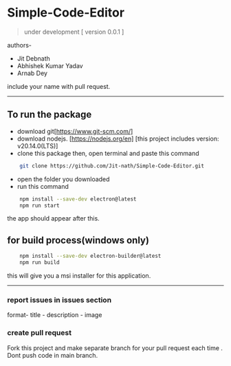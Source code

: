 # Simple-Code-Editor

> under development [ version 0.0.1 ]

authors-

* Jit Debnath
* Abhishek Kumar Yadav
* Arnab Dey

include your name with pull request.

---

## To run the package

* download git[https://www.git-scm.com/]
* download nodejs. [https://nodejs.org/en] [this project includes version: v20.14.0(LTS)]
* clone this package then, open terminal and paste this command

```bash
    git clone https://github.com/Jit-nath/Simple-Code-Editor.git
```

* open the folder you downloaded
* run this command

```bash
    npm install --save-dev electron@latest
    npm run start
```

the app should appear after this.

## for build process(windows only)

```bash
    npm install --save-dev electron-builder@latest
    npm run build
```

this will give you a msi installer for this application.

---

### report issues in issues section

format- title - description - image

### create pull request

Fork this project and make separate branch for your pull request each time . Dont push code in main branch.
